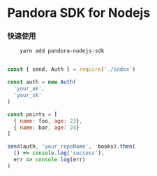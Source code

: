 # Pandora SDK for Nodejs

### 快速使用
```
    yarn add pandora-nodejs-sdk
```

```javascript

const { send, Auth } = require('./index')

const auth = new Auth(
  'your_ak',
  'your_sk'  
)

const points = [
  { name: foo, age: 23},
  { name: bar, age: 24}
]

send(auth, 'your_repoName',  books).then(
  () => console.log('success'),
  err => console.log(err)
) 

```
